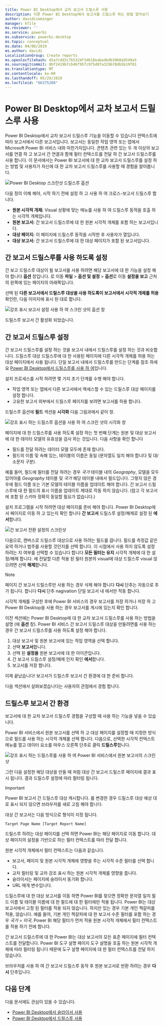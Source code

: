 ```yaml
---
title: Power BI Desktop에서 교차 보고서 드릴스루 사용
description: 다른 Power BI Desktop에서 보고서를 드릴스루 하는 방법 알아보기
author: davidiseminger
manager: kfile
ms.reviewer: ''
ms.service: powerbi
ms.subservice: powerbi-desktop
ms.topic: conceptual
ms.date: 04/08/2019
ms.author: davidi
LocalizationGroup: Create reports
ms.openlocfilehash: 45a7cdd3c7b5324f3d618eaba4bdb3968a9549a5
ms.sourcegitcommit: 8bf2419b7cb4bf95fc975d07a329b78db5b19f81
ms.translationtype: MT
ms.contentlocale: ko-KR
ms.lasthandoff: 05/29/2019
ms.locfileid: "66375208"
---
```

# <a name="use-cross-report-drillthrough-in-power-bi-desktop"></a>Power BI Desktop에서 교차 보고서 드릴스루 사용

Power BI Desktop에서 교차 보고서 드릴스루 기능을 이동할 수 있습니다 컨텍스트에 따라 보고서에서 다른 보고서입니다. 보고서는 동일한 작업 영역 또는 앱에서 Microsoft Power BI 서비스 내와 마찬가지입니다. 콘텐츠 관련 있는 두 개 이상의 보고서를 연결 하 고 보고서 간 연결과 함께 필터 컨텍스트를 전달 하 간 보고서 드릴스루를 사용 합니다. 이 문서에서는 Power BI 보고서에 대 한 교차 보고서 드릴스루를 설정 하는 방법 및 사용자가 자신에 대 한 교차 보고서 드릴스루를 사용할 때 경험을 알아봅니다.

![Power BI Desktop 스크린샷 드릴스루 옵션](media/desktop-cross-report-drill-through/cross-report-drill-through-01.png)

다음 정의 이해 해야, 시작 하기 전에 설정 하 고 사용 하 여 크로스-보고서 드릴스루 합니다.

* **원본 시각적 개체:** Visual 상황에 맞는 메뉴를 사용 하 여 드릴스루 동작을 호출 하는 시각적 개체입니다.
* **원본 보고서:** 간 보고서 드릴스루에 대 한 원본 시각적 개체를 포함 하는 보고서입니다.
* **대상 페이지:** 이 페이지에 드릴스루 동작을 시작한 후 사용자가 열입니다.
* **대상 보고서:** 간 보고서 드릴스루에 대 한 대상 페이지가 포함 된 보고서입니다.

## <a name="enable-cross-report-drillthrough"></a>간 보고서 드릴스루를 사용 하도록 설정

간 보고 드릴스루 대상이 될 보고서를 사용 하려면 해당 보고서에 대 한 기능을 설정 해야 합니다 **옵션** 창입니다. 로 이동 **파일** > **옵션 및 설정** > **옵션**로 이동 **설정을 보고** 근처의 왼쪽에 있는 페이지의 아래쪽입니다.

선택 된 **다른 보고서에서 드릴스루 대상을 사용 하도록이 보고서에서 시각적 개체를 허용** 확인란, 다음 이미지에 표시 된 대로 합니다.

![강조 표시 보고서 설정 사용 하 여 스크린 샷의 옵션 창](media/desktop-cross-report-drill-through/cross-report-drill-through-02.png)

드릴스루 보고서 간 활성화 되었습니다.

## <a name="set-up-cross-report-drillthrough"></a>간 보고서 드릴스루 설정

간 보고서 드릴스루를 설정 하는 것을 보고서 내에서 드릴스루를 설정 하는 것과 비슷합니다. 드릴스루 대상 드릴스루에 대 한 사용된 페이지에 다른 시각적 개체를 허용 하는 대상 페이지에서 사용 됩니다. 단일 보고서 내에서 드릴스루를 만드는 단계를 참조 하세요 [Power BI Desktop에서 드릴스루를 사용 하 여](desktop-drillthrough.md)입니다.

설치 프로세스를 시작 하려면 몇 가지 초기 단계를 수행 해야 합니다.

* 작업 영역 또는 앱에서 다른 보고서에서 액세스할 수 있는 드릴스루 대상 페이지를 설정 합니다.
* 고유한 보고서 외부에서 드릴스루 페이지를 보려면 보고서를 허용 합니다.

드릴스루 옵션에 **필드** 섹션을 **시각화** 다음 그림과에서 같이 창.

![강조 표시 하는 드릴스루 옵션을 사용 하 여 스크린 샷의 시각화 창](media/desktop-cross-report-drill-through/cross-report-drill-through-03.png)

페이지에 대 한 드릴스루를 사용 하도록 설정 하는 첫 번째 단계는 원본 및 대상 보고서에 대 한 데이터 모델의 유효성을 검사 하는 것입니다. 다음 사항을 확인 합니다 

* 필드를 전달 하려는 데이터 모델 모두에 존재 합니다.
* 필드의 이름 및 속해 있는, 테이블의 이름은 동일 (문자열도 일치 해야 합니다 및 대/소문자 구분).

예를 들어, 필드에 필터를 전달 하려는 경우 *국가* 테이블 내의 *Geography*, 모델을 모두 있어야를 *Geography* 테이블 및 *국가* 해당 테이블 내에서 필드입니다. 그렇지 않은 경우에 필드 이름 또는 기본 모델의 테이블 이름을 업데이트 해야 합니다. 간 보고서 드릴스루에 대 한 필드의 표시 이름을 업데이트 제대로 작동 하지 않습니다. (참고 각 보고서에 포함 된 스키마 정확히 동일할 필요가 없습니다.)

설치 프로그램을 시작 하려면 대상 페이지를 준비 해야 합니다. Power BI Desktop에서 페이지로 이동 하 고 있는지 확인 합니다 **간 보고서** 드릴스루 설정/해제로 설정 된 **에서**합니다. 

![간 보고서 전환 설정의 스크린샷](media/desktop-cross-report-drill-through/cross-report-drill-through-03.png)

다음으로, 캔버스로 드릴스루 대상으로 사용 하려는 필드를 끕니다. 필드를 측정값 같은 요약 하거나 범주를 사용할 것인지를 선택 합니다. 이 시점에서 사용 하지 않도록 설정 하려는 지 여부를 선택할 수 있습니다 합니다 **모든 필터는 유지** 시각적 개체에 대 한 설정/해제 합니다. 에 전달할 다른 적용 된 필터 원본의 visual에 대상 드릴스루 visual 않으려면 선택 **해제**합니다.

> [!NOTE]
> 페이지 간 보고서 드릴스루만 사용 하는 경우 삭제 해야 합니다 **다시** 단추는 자동으로 추가 됩니다. 합니다 **다시** 단추 nagivation 단일 보고서 내 에서만 작동 합니다. 

시각적 개체를 구성한 후에 Power BI 서비스의 경우 보고서를 저장 하거나 저장 하 고 Power BI Desktop을 사용 하는 경우 보고서를 게시에 있는지 확인 합니다.

이전 섹션에는 Power BI Desktop에 대 한 교차 보고서 드릴스루를 사용 하는 방법을 설명 (에 **옵션** 창). Power BI 서비스 간 보고서 드릴스루 대상을 만들려면를 사용 하는 경우 간 보고서 드릴스루를 사용 하도록 설정 해야 합니다. 

1. 대상 보고서 및 원본 보고서에 있는 작업 영역을 선택 합니다.
2. 선택 **보고서**합니다.
3. 선택 된 **설정을** 원본 보고서에 대 한 아이콘입니다.
4. 간 보고서 드릴스루 설정/해제 인지 확인 **에서**합니다.
5. 보고서를 저장 합니다.

이제 끝났습니다! 보고서가 드릴스루 보고서 간 환경에 대 한 준비 합니다. 

다음 섹션에서 살펴보겠습니다는 사용자의 관점에서 경험 합니다.

## <a name="cross-report-drillthrough-experience"></a>드릴스루 보고서 간 환경

보고서에 대 한 교차 보고서 드릴스루 경험을 구성할 때 사용 하는 기능을 넣을 수 있습니다.

Power BI 서비스에서 원본 보고서를 선택 하 고 대상 페이지를 설정할 때 지정한 방식으로 필드를 사용 하는 시각적 개체를 선택 합니다. 다음으로, 선택한 시각적 컨텍스트 메뉴를 열고 데이터 요소를 마우스 오른쪽 단추로 클릭 **드릴스루**합니다.

![강조 표시 하는 드릴스루를 사용 하 여 Power BI 서비스에서 원본 보고서의 스크린샷](media/desktop-cross-report-drill-through/cross-report-drill-through-01.png)

그런 다음 설정한 해당 대상을 만들 때 처럼 대상 간 보고서 드릴스루 페이지에 결과 표시 됩니다. 결과 드릴스루 설정에 따라 필터링 됩니다.

> [!IMPORTANT]
> Power BI 보고서 간 드릴스루 대상 캐시합니다. 를 변경한 경우 드릴스루 대상 예상 대로 표시 되지 않으면 브라우저를 새로 고침 해야 합니다. 

대상 간 보고서는 다음 방식으로 형식이 지정 됩니다. 

`Target Page Name [Target Report Name]`

드릴스루 하려는 대상 페이지를 선택 하면 Power BI는 해당 페이지로 이동 합니다. 대상 페이지의 설정을 기반으로 하는 필터 컨텍스트를 따라 전달 합니다. 

원본 시각적 개체에서 필터 컨텍스트는 다음과 같습니다. 

* 보고서, 페이지 및 원본 시각적 개체에 영향을 주는 시각적 수준 필터를 선택 합니다. 
* 교차 필터링 및 교차 강조 표시 하는 원본 시각적 개체를 영향을 줍니다. 
* 슬라이서는 페이지에 슬라이서 동기화 합니다.
* URL 매개 변수입니다.

드릴스루에 대 한 대상 보고서를 이동 하면 Power BI를 찾으면 정확한 문자열 일치 필드 이름 및 테이블 이름에 대 한 필드에 대 한 필터에만 적용 됩니다. Power BI는 대상 보고서에서 고정 된 필터를 적용 되지 않습니다. 하지만 있는 경우 기본 개인 책갈피를 적용, 않습니다. 예를 들어, 기본 개인 책갈피에 대 한 보고서 수준 필터를 포함 하는 경우 *국가 = 미국*, Power BI 해당 필터가 먼저 적용 원본 시각적 개체에서 필터 컨텍스트를 적용 하기 전에 합니다. 

간 보고서 드릴스루에 대 한 Power BI는 대상 보고서의 모든 표준 페이지에 필터 컨텍스트를 전달합니다. Power BI 도구 설명 페이지 도구 설명을 호출 하는 원본 시각적 개체에 따라 필터링 됩니다 때문에 도구 설명 페이지에 대 한 필터 컨텍스트를 전달 하지 않습니다.

브라우저를 사용 하 여 간 보고서 드릴스루 동작 후 원본 보고서로 반환 하려는 경우 **다시** 단추입니다. 

## <a name="next-steps"></a>다음 단계

다음 문서에도 관심이 있을 수 있습니다.

* [Power BI Desktop에서 슬라이서 사용](visuals/power-bi-visualization-slicers.md)
* [Power BI Desktop에서 드릴스루 사용](desktop-drillthrough.md)

